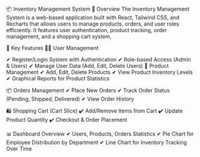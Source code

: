 📦 Inventory Management System
  🚀 Overview
  The Inventory Management System is a web-based application built with React, Tailwind CSS, and Recharts that allows users to manage products, orders, and user roles          efficiently. It features user authentication, product tracking, order management, and a shopping cart system.
  
🎯 Key Features
  🧑‍💼 User Management
  
  ✔ Register/Login System with Authentication
  ✔ Role-based Access (Admin & Users)
  ✔ Manage User Data (Add, Edit, Delete Users)
  🛒 Product Management
  ✔ Add, Edit, Delete Products
  ✔ View Product Inventory Levels
  ✔ Graphical Reports for Product Statistics
  
  📦 Orders Management
  ✔ Place New Orders
  ✔ Track Order Status (Pending, Shipped, Delivered)
  ✔ View Order History
  
  🛍 Shopping Cart (Cart Slice)
  ✔ Add/Remove Items from Cart
  ✔ Update Product Quantity
  ✔ Checkout & Order Placement
  
  📊 Dashboard Overview
  ✔ Users, Products, Orders Statistics
  ✔ Pie Chart for Employee Distribution by Department
  ✔ Line Chart for Inventory Tracking Over Time

